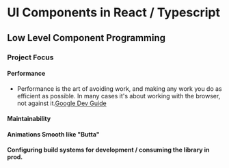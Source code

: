 # UI Components in React / Typescript

## Low Level Component Programming

### Project Focus

#### Performance

- Performance is the art of avoiding work, and making any work you do as efficient as possible. In many cases it's about working with the browser, not against it.[Google Dev Guide](https://developers.google.com/web/fundamentals/performance/rendering/)

#### Maintainability

#### Animations Smooth like "Butta"

#### Configuring build systems for development / consuming the library in prod.
